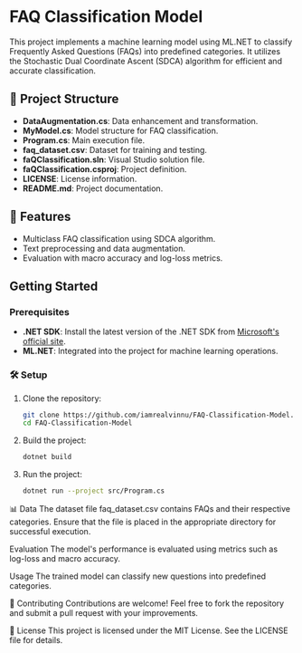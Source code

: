 # FAQ Classification Model

This project implements a machine learning model using ML.NET to classify Frequently Asked Questions (FAQs) into predefined categories. It utilizes the Stochastic Dual Coordinate Ascent (SDCA) algorithm for efficient and accurate classification.

## 📂 Project Structure

- **DataAugmentation.cs**: Data enhancement and transformation.
- **MyModel.cs**: Model structure for FAQ classification.
- **Program.cs**: Main execution file.
- **faq_dataset.csv**: Dataset for training and testing.
- **faQClassification.sln**: Visual Studio solution file.
- **faQClassification.csproj**: Project definition.
- **LICENSE**: License information.
- **README.md**: Project documentation.

## 🚀 Features

- Multiclass FAQ classification using SDCA algorithm.
- Text preprocessing and data augmentation.
- Evaluation with macro accuracy and log-loss metrics.

## Getting Started

### Prerequisites

- **.NET SDK**: Install the latest version of the .NET SDK from [Microsoft's official site](https://dotnet.microsoft.com/download).
- **ML.NET**: Integrated into the project for machine learning operations.

### 🛠️ Setup

1. Clone the repository:
   ```sh
   git clone https://github.com/iamrealvinnu/FAQ-Classification-Model.git
   cd FAQ-Classification-Model
   
2. Build the project:
   ```sh
   dotnet build

3. Run the project:
   ```sh
   dotnet run --project src/Program.cs

📊 Data
The dataset file faq_dataset.csv contains FAQs and their respective categories. Ensure that the file is placed in the appropriate directory for successful execution.

Evaluation
The model's performance is evaluated using metrics such as log-loss and macro accuracy.

Usage
The trained model can classify new questions into predefined categories.

🤝 Contributing
Contributions are welcome! Feel free to fork the repository and submit a pull request with your improvements.

📄 License
This project is licensed under the MIT License. See the LICENSE file for details.
   
